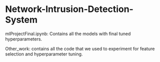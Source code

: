 # Network-Intrusion-Detection-System

mlProjectFinal.ipynb: Contains all the models with final tuned hyperparameters.

Other_work: contains all the code that we used to experiment for feature selection and hyperparameter tuning.